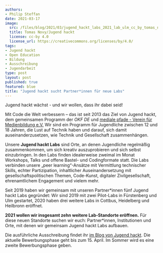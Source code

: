 ```yaml
---
authors:
- Philip Steffan
date: 2021-03-17
image:
  src: /files/blog/2021/03/jugend_hackt_labs_2021_lab_ulm_cc_by_tomas_novy.jpg
  title: Tomas Novy/Jugend hackt
  license: cc-by 4.0
  license_url: https://creativecommons.org/licenses/by/4.0/
tags:
- Jugend hackt
- Open Education
- Bildung
- Ausschreibung
- Jugendarbeit
type: post
layout: post
published: true
featured: blue
title: "Jugend hackt sucht Partner*innen für neue Labs"
---
```


Jugend hackt wächst - und wir wollen, dass ihr dabei seid!

Mit Code die Welt verbessern – das ist seit 2013 das Ziel von Jugend hackt, dem gemeinsamen Programm der *OKF DE* und [mediale pfade - Verein für Medienbildung e.V.](https://medialepfade.org/) Wir sind ein Programm für Jugendliche zwischen 12 und 18 Jahren, die Lust auf Technik haben und darauf, sich damit auseinanderzusetzen, wie Technik und Gesellschaft zusammenhängen.

Unsere **Jugend hackt Labs** sind Orte, an denen Jugendliche regelmäßig zusammenkommen, um sich kreativ auszuprobieren und sich selbst einzubringen. In den Labs finden idealerweise zweimal im Monat Workshops, Talks und offene Bastel- und Codingformate statt. Die Labs verbinden unsere „peer learning“-Ansätze mit Vermittlung technischer Skills, echter Partizipation, inhaltlicher Auseinandersetzung mit gesellschaftspolitischen Themen, Code-Kunst, digitaler Zivilgesellschaft, ehrenamtlichem Engagement und vielem mehr.

Seit 2019 haben wir gemeinsam mit unseren Partner\*innen fünf Jugend hackt Labs gegründet: Wir sind 2019 mit zwei Pilot-Labs in Fürstenberg und Ulm gestartet, 2020 haben drei weitere Labs in Cottbus, Heidelberg und Heilbronn eröffnet.

**2021 wollen wir insgesamt zehn weitere Lab-Standorte eröffnen.** Für diese neuen Standorte suchen wir euch: Partner\*innen, Institutionen und Orte, mit denen wir gemeinsam Jugend hackt Labs aufbauen.

Die ausführliche Ausschreibung findet ihr [im Blog von Jugend hackt](https://jugendhackt.org/blog/jugend-hackt-labs-ausschreibung-2021/). Die aktuelle Bewerbungsphase geht bis zum 15. April. Im Sommer wird es eine zweite Bewerbungsphase geben.
